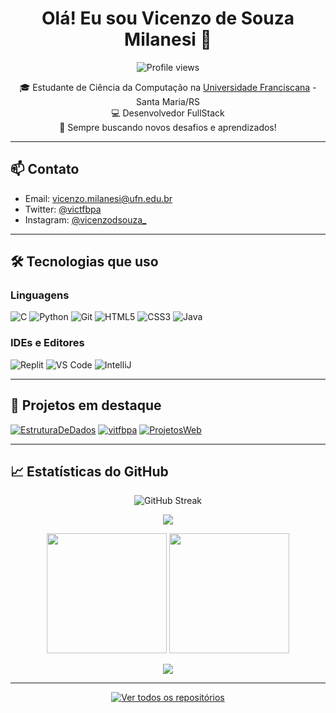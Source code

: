 <h1 align="center">Olá! Eu sou Vicenzo de Souza Milanesi 👋</h1>

<p align="center">
  <img src="https://komarev.com/ghpvc/?username=vitfbpa&label=Visitors&color=0e75b6&style=flat" alt="Profile views" />
</p>

<p align="center">
  🎓 Estudante de Ciência da Computação na <a href="https://www.ufn.edu.br/site/">Universidade Franciscana</a> - Santa Maria/RS <br />
  💻 Desenvolvedor FullStack<br />
  🚀 Sempre buscando novos desafios e aprendizados!
</p>

---

## 📫 Contato

- Email: vicenzo.milanesi@ufn.edu.br  
- Twitter: [@victfbpa](https://x.com/victfbpa)  
- Instagram: [@vicenzodsouza_](https://instagram.com/vicenzodsouza_)

---

## 🛠️ Tecnologias que uso

### Linguagens
![C](https://img.shields.io/badge/C-%2300599C.svg?style=flat-square&logo=c&logoColor=white)
![Python](https://img.shields.io/badge/Python-43853d?style=flat-square&logo=python&logoColor=white)
![Git](https://img.shields.io/badge/Git-FF0000?style=flat-square&logo=git&logoColor=white)
![HTML5](https://img.shields.io/badge/HTML5-F05032?style=flat-square&logo=html5&logoColor=white)
![CSS3](https://img.shields.io/badge/CSS3-01A9DB?style=flat-square&logo=css3&logoColor=white)
![Java](https://img.shields.io/badge/Java-ED8B00?style=flat-square&logo=openjdk&logoColor=white)

### IDEs e Editores
![Replit](https://img.shields.io/badge/Replit-DD1200?style=for-the-badge&logo=Replit&logoColor=white)
![VS Code](https://img.shields.io/badge/Visual_Studio_Code-0078d7?style=for-the-badge&logo=visual-studio-code&logoColor=white)
![IntelliJ](https://img.shields.io/badge/IntelliJ_IDEA-000000?style=for-the-badge&logo=intellij-idea&logoColor=white)

---

## 🌟 Projetos em destaque

[![EstruturaDeDados](https://github-readme-stats.vercel.app/api/pin/?username=vitfbpa&repo=EstruturaDeDados&border_color=7F3FBF&bg_color=0D1117&title_color=C9D1D9&text_color=8B949E&icon_color=7F3FBF)](https://github.com/vitfbpa/EstruturaDeDados)
[![vitfbpa](https://github-readme-stats.vercel.app/api/pin/?username=vitfbpa&repo=vitfbpa&border_color=7F3FBF&bg_color=0D1117&title_color=C9D1D9&text_color=8B949E&icon_color=7F3FBF)](https://github.com/vitfbpa/vitfbpa)
[![ProjetosWeb](https://github-readme-stats.vercel.app/api/pin/?username=vitfbpa&repo=ProjetosWeb&border_color=7F3FBF&bg_color=0D1117&title_color=C9D1D9&text_color=8B949E&icon_color=7F3FBF)](https://github.com/vitfbpa/ProjetosWeb)

---

## 📈 Estatísticas do GitHub

<p align="center">
  <img src="https://github-readme-streak-stats.herokuapp.com/?user=vitfbpa&theme=radical&border=7F3FBF&background=0D1117" alt="GitHub Streak" />
</p>

<p align="center">
  <img src="https://github-profile-summary-cards.vercel.app/api/cards/profile-details?username=vitfbpa&theme=radical" />
</p>

<p align="center">
  <img src="https://denvercoder1-github-readme-stats.vercel.app/api?username=vitfbpa&show_icons=true&count_private=true&theme=react&border_color=7F3FBF&bg_color=0D1117&title_color=F85D7F&icon_color=F8D866" height="192px" />
  <img src="https://denvercoder1-github-readme-stats.vercel.app/api/top-langs/?username=vitfbpa&langs_count=8&layout=compact&theme=react&border_color=7F3FBF&bg_color=0D1117&title_color=F85D7F&icon_color=F8D866" height="192px" />
</p>

<p align="center">
  <img src="https://github-readme-activity-graph.vercel.app/graph?username=vitfbpa&custom_title=Atividade%20no%20GitHub%20de%20Vicenzo&bg_color=0D1117&color=7F3FBF&line=7F3FBF&point=7F3FBF&area_color=FFFFFF&title_color=FFFFFF&area=true" />
</p>

---

<p align="center">
  <a href="https://github.com/vitfbpa?tab=repositories">
    <img alt="Ver todos os repositórios" src="https://img.shields.io/badge/-Ver%20Todos%20os%20Repositórios-2962FF?style=for-the-badge&logo=koding&logoColor=white"/>
  </a>
</p>
